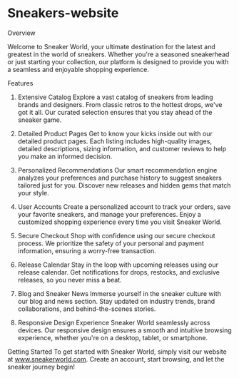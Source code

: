 # Sneakers-website
 
Overview

Welcome to Sneaker World, your ultimate destination for the latest and greatest in the world of sneakers. Whether you're a seasoned sneakerhead or just starting your collection, our platform is designed to provide you with a seamless and enjoyable shopping experience.

Features
1. Extensive Catalog
Explore a vast catalog of sneakers from leading brands and designers. From classic retros to the hottest drops, we've got it all. Our curated selection ensures that you stay ahead of the sneaker game.

2. Detailed Product Pages
Get to know your kicks inside out with our detailed product pages. Each listing includes high-quality images, detailed descriptions, sizing information, and customer reviews to help you make an informed decision.

3. Personalized Recommendations
Our smart recommendation engine analyzes your preferences and purchase history to suggest sneakers tailored just for you. Discover new releases and hidden gems that match your style.

4. User Accounts
Create a personalized account to track your orders, save your favorite sneakers, and manage your preferences. Enjoy a customized shopping experience every time you visit Sneaker World.

5. Secure Checkout
Shop with confidence using our secure checkout process. We prioritize the safety of your personal and payment information, ensuring a worry-free transaction.

6. Release Calendar
Stay in the loop with upcoming releases using our release calendar. Get notifications for drops, restocks, and exclusive releases, so you never miss a beat.

7. Blog and Sneaker News
Immerse yourself in the sneaker culture with our blog and news section. Stay updated on industry trends, brand collaborations, and behind-the-scenes stories.

8. Responsive Design
Experience Sneaker World seamlessly across devices. Our responsive design ensures a smooth and intuitive browsing experience, whether you're on a desktop, tablet, or smartphone.

Getting Started
To get started with Sneaker World, simply visit our website at www.sneakerworld.com. Create an account, start browsing, and let the sneaker journey begin!
